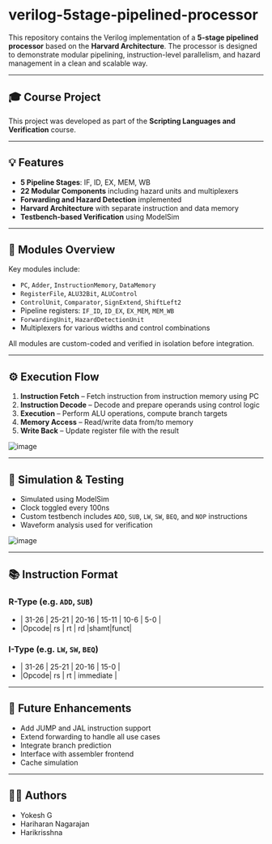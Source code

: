# verilog-5stage-pipelined-processor

This repository contains the Verilog implementation of a **5-stage pipelined processor** based on the **Harvard Architecture**. The processor is designed to demonstrate modular pipelining, instruction-level parallelism, and hazard management in a clean and scalable way.

---

## 🎓 Course Project

This project was developed as part of the **Scripting Languages and Verification** course.

---

## 💡 Features

- **5 Pipeline Stages**: IF, ID, EX, MEM, WB  
- **22 Modular Components** including hazard units and multiplexers  
- **Forwarding and Hazard Detection** implemented  
- **Harvard Architecture** with separate instruction and data memory  
- **Testbench-based Verification** using ModelSim

---

## 🧩 Modules Overview

Key modules include:

- `PC`, `Adder`, `InstructionMemory`, `DataMemory`
- `RegisterFile`, `ALU32Bit`, `ALUControl`
- `ControlUnit`, `Comparator`, `SignExtend`, `ShiftLeft2`
- Pipeline registers: `IF_ID`, `ID_EX`, `EX_MEM`, `MEM_WB`
- `ForwardingUnit`, `HazardDetectionUnit`
- Multiplexers for various widths and control combinations

All modules are custom-coded and verified in isolation before integration.

---

## ⚙️ Execution Flow

1. **Instruction Fetch** – Fetch instruction from instruction memory using PC  
2. **Instruction Decode** – Decode and prepare operands using control logic  
3. **Execution** – Perform ALU operations, compute branch targets  
4. **Memory Access** – Read/write data from/to memory  
5. **Write Back** – Update register file with the result

![image](https://github.com/user-attachments/assets/70414aad-9e26-4fb2-b8bb-a4e90585d307)



---

## 🧪 Simulation & Testing

- Simulated using ModelSim
- Clock toggled every 100ns
- Custom testbench includes `ADD`, `SUB`, `LW`, `SW`, `BEQ`, and `NOP` instructions
- Waveform analysis used for verification

![image](https://github.com/user-attachments/assets/a50d7ec6-5dec-455e-9f6c-dec59e20616f)


---

## 📚 Instruction Format

### R-Type (e.g. `ADD`, `SUB`)
- | 31-26 | 25-21 | 20-16 | 15-11 | 10-6 | 5-0 | 
- |Opcode| rs | rt | rd |shamt|funct|



### I-Type (e.g. `LW`, `SW`, `BEQ`)
- | 31-26 | 25-21 | 20-16 | 15-0 | 
- |Opcode| rs | rt | immediate |


---

## 📌 Future Enhancements

- Add JUMP and JAL instruction support  
- Extend forwarding to handle all use cases  
- Integrate branch prediction  
- Interface with assembler frontend  
- Cache simulation

---

## 👨‍💻 Authors

- Yokesh G 
- Hariharan Nagarajan
- Harikrisshna 

